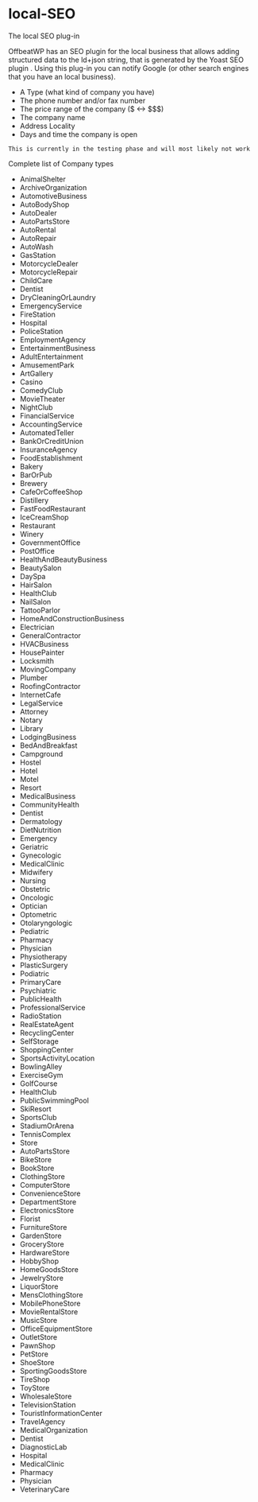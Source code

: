 # local-SEO
The local SEO plug-in 

OffbeatWP has an SEO plugin for the local business that allows adding structured data to the ld+json string, that is generated by the Yoast SEO plugin . Using this plug-in you can notify Google (or other search engines that you have an local business). 

- A Type (what kind of company you have)
- The phone number and/or fax number
- The price range of the company ($  <-> $$$)
- The company name
- Address Locality
- Days and time the company is open

`This is currently in the testing phase and will most likely not work`


 Complete list of Company types

- AnimalShelter
- ArchiveOrganization
- AutomotiveBusiness
- AutoBodyShop
- AutoDealer
- AutoPartsStore
- AutoRental
- AutoRepair
- AutoWash
- GasStation
- MotorcycleDealer
- MotorcycleRepair
- ChildCare
- Dentist
- DryCleaningOrLaundry
- EmergencyService
- FireStation
- Hospital
- PoliceStation
- EmploymentAgency
- EntertainmentBusiness
- AdultEntertainment
- AmusementPark
- ArtGallery
- Casino
- ComedyClub
- MovieTheater
- NightClub
- FinancialService
- AccountingService
- AutomatedTeller
- BankOrCreditUnion
- InsuranceAgency
- FoodEstablishment
- Bakery
- BarOrPub
- Brewery
- CafeOrCoffeeShop
- Distillery
- FastFoodRestaurant
- IceCreamShop
- Restaurant
- Winery
- GovernmentOffice
- PostOffice
- HealthAndBeautyBusiness
- BeautySalon
- DaySpa
- HairSalon
- HealthClub
- NailSalon
- TattooParlor
- HomeAndConstructionBusiness
- Electrician
- GeneralContractor
- HVACBusiness
- HousePainter
- Locksmith
- MovingCompany
- Plumber
- RoofingContractor
- InternetCafe
- LegalService
- Attorney
- Notary
- Library
- LodgingBusiness
- BedAndBreakfast
- Campground
- Hostel
- Hotel
- Motel
- Resort
- MedicalBusiness
- CommunityHealth 
- Dentist 
- Dermatology 
- DietNutrition 
- Emergency 
- Geriatric 
- Gynecologic 
- MedicalClinic
- Midwifery 
- Nursing 
- Obstetric 
- Oncologic 
- Optician
- Optometric 
- Otolaryngologic 
- Pediatric 
- Pharmacy
- Physician
- Physiotherapy 
- PlasticSurgery 
- Podiatric 
- PrimaryCare 
- Psychiatric 
- PublicHealth 
- ProfessionalService
- RadioStation
- RealEstateAgent
- RecyclingCenter
- SelfStorage
- ShoppingCenter
- SportsActivityLocation
- BowlingAlley
- ExerciseGym
- GolfCourse
- HealthClub 
- PublicSwimmingPool
- SkiResort
- SportsClub
- StadiumOrArena
- TennisComplex
- Store
- AutoPartsStore 
- BikeStore
- BookStore
- ClothingStore
- ComputerStore
- ConvenienceStore
- DepartmentStore
- ElectronicsStore
- Florist
- FurnitureStore
- GardenStore
- GroceryStore
- HardwareStore
- HobbyShop
- HomeGoodsStore
- JewelryStore
- LiquorStore
- MensClothingStore
- MobilePhoneStore
- MovieRentalStore
- MusicStore
- OfficeEquipmentStore
- OutletStore
- PawnShop
- PetStore
- ShoeStore
- SportingGoodsStore
- TireShop
- ToyStore
- WholesaleStore
- TelevisionStation
- TouristInformationCenter
- TravelAgency
- MedicalOrganization
- Dentist 
- DiagnosticLab
- Hospital 
- MedicalClinic 
- Pharmacy 
- Physician 
- VeterinaryCare 


 
